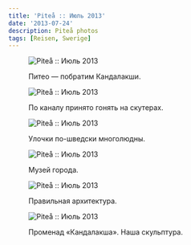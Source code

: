 ```yaml
---
title: 'Piteå :: Июль 2013'
date: '2013-07-24'
description: Piteå photos
tags: [Reisen, Swerige]
---
```

<figure>
	<img src="{{urls.media}}/1374691280618-600.jpeg" alt="Piteå :: Июль 2013" />
	<figcaption><p>Питео — побратим Кандалакши.</p></figcaption>
</figure>

<figure>
	<img src="{{urls.media}}/1374691285456-600.jpeg" alt="Piteå :: Июль 2013" />
	<figcaption><p>По каналу принято гонять на скутерах.</p></figcaption>
</figure>

<figure>
	<img src="{{urls.media}}/1374691289909-600.jpeg" alt="Piteå :: Июль 2013" />
	<figcaption><p>Улочки по-шведски многолюдны.</p></figcaption>
</figure>

<figure>
	<img src="{{urls.media}}/1374691294614-600.jpeg" alt="Piteå :: Июль 2013" />
	<figcaption><p>Музей города.</p></figcaption>
</figure>

<figure>
	<img src="{{urls.media}}/1374691300028-600.jpeg" alt="Piteå :: Июль 2013" />
	<figcaption><p>Правильная архитектура.</p></figcaption>
</figure>

<figure>
	<img src="{{urls.media}}/1374691305342-600.jpeg" alt="Piteå :: Июль 2013" />
	<figcaption><p>Променад «Кандалакша». Наша скульптура.</p></figcaption>
</figure>
